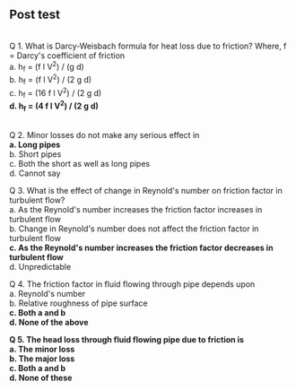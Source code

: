 ## Post test
<br>
Q 1. What is Darcy-Weisbach formula for heat loss due to friction? Where, f = Darcy's coefficient of friction <br>
a. h<sub>f</sub> = (f l V<sup>2</sup>) / (g d)<br>
b. h<sub>f</sub> = (f l V<sup>2</sup>) / (2 g d)<br>
c. h<sub>f</sub> = (16 f l V<sup>2</sup>) / (2 g d)<br>
<b>d. h<sub>f</sub> = (4 f l V<sup>2</sup>) / (2 g d)</b><br><br>

Q 2. Minor losses do not make any serious effect in <br>
<b>a. Long pipes</b><br>
b. Short pipes<br>
c. Both the short as well as long pipes<br>
d. Cannot say<br>

Q 3. What is the effect of change in Reynold's number on friction factor in turbulent flow?<br>
a. As the Reynold's number increases the friction factor increases in turbulent flow<br>
b. Change in Reynold's number does not affect the friction factor in turbulent flow<br>
<b>c. As the Reynold's number increases the friction factor decreases in turbulent flow</b><br>
d. Unpredictable<br>

Q 4. The friction factor in fluid flowing through pipe depends upon <br>
a. Reynold's number<br>
b. Relative roughness of pipe surface</b><br>
<b>c. Both a and b<br>
d. None of the above <br>

Q 5. The head loss through fluid flowing pipe due to friction is <br>
a. The minor loss<br>
<b>b. The major loss</b><br>
c. Both a and b<br>
d. None of these<br>
